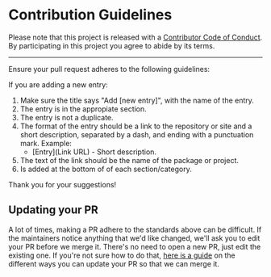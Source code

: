 # Contribution Guidelines

Please note that this project is released with a
[Contributor Code of Conduct](CODE-OF-CONDUCT.md). By participating in this
project you agree to abide by its terms.

---

Ensure your pull request adheres to the following guidelines:

If you are adding a new entry:

1. Make sure the title says "Add [new entry]", with the name of the entry.
1. The entry is in the appropiate section.
1. The entry is not a duplicate.
1. The format of the entry should be a link to the repository or site and 
a short description, separated by a dash, and ending with a punctuation mark. Example:
	* [Entry](Link URL) - Short description.
1. The text of the link should be the name of the package or project.
1. Is added at the bottom of of each section/category.

Thank you for your suggestions!

## Updating your PR

A lot of times, making a PR adhere to the standards above can be difficult.
If the maintainers notice anything that we'd like changed, we'll ask you to
edit your PR before we merge it. There's no need to open a new PR, just edit
the existing one. If you're not sure how to do that,
[here is a guide](https://github.com/RichardLitt/docs/blob/master/amending-a-commit-guide.md)
on the different ways you can update your PR so that we can merge it.
